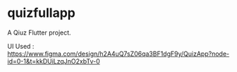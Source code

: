 # quizfullapp

A Qiuz Flutter project.

UI Used : https://www.figma.com/design/h2A4uQ7sZ06qa3BF1dgF9y/QuizApp?node-id=0-1&t=kkDUiLzqJnO2xbTv-0
